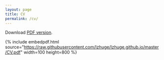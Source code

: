 ```yaml
---
layout: page
title: CV
permalink: /cv/
---
```


Download [PDF version](https://raw.githubusercontent.com/lzhuge/lzhuge.github.io/master/CV.pdf). 

{% include embedpdf.html source="https://raw.githubusercontent.com/lzhuge/lzhuge.github.io/master/CV.pdf" width=100 height=800 %}
